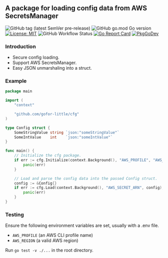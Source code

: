 ## A package for loading config data from AWS SecretsManager

![GitHub tag (latest SemVer pre-release)](https://img.shields.io/github/v/tag/gofor-little/cfg?include_prereleases)
![GitHub go.mod Go version](https://img.shields.io/github/go-mod/go-version/gofor-little/cfg)
[![License: MIT](https://img.shields.io/badge/License-MIT-yellow.svg)](https://raw.githubusercontent.com/gofor-little/cfg/main/LICENSE)
![GitHub Workflow Status](https://img.shields.io/github/workflow/status/gofor-little/cfg/CI)
[![Go Report Card](https://goreportcard.com/badge/github.com/gofor-little/cfg)](https://goreportcard.com/report/github.com/gofor-little/cfg)
[![PkgGoDev](https://pkg.go.dev/badge/github.com/gofor-little/cfg)](https://pkg.go.dev/github.com/gofor-little/cfg)

### Introduction
* Secure config loading.
* Support AWS SecretsManager.
* Easy JSON unmarshaling into a struct.

### Example
```go
package main

import (
	"context"

	"github.com/gofor-little/cfg"
)

type Config struct {
	SomeStringValue string `json:"someStringValue"`
	SomeIntValue    int    `json:"someIntValue"`
}

func main() {
	// Initialize the cfg package.
	if err := cfg.Initialize(context.Background(), "AWS_PROFILE", "AWS_REGION"); err != nil {
		panic(err)
	}

	// Load and parse the config data into the passed Config struct.
	config := &Config{}
	if err := cfg.Load(context.Background(), "AWS_SECRET_ARN", config); err != nil {
		panic(err)
	}
}
```

### Testing
Ensure the following environment variables are set, usually with a .env file.
* ```AWS_PROFILE``` (an AWS CLI profile name)
* ```AWS_REGION``` (a valid AWS region)

Run ```go test -v ./...``` in the root directory.